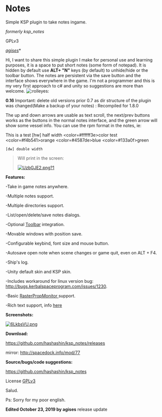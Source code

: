 Notes
=========

Simple KSP plugin to take notes ingame.

*formerly ksp_notes*

GPLv3

*[agises](https://forum.kerbalspaceprogram.com/index.php?/profile/89502-agises/)**

Hi, I want to share this simple plugin I make for personal use and learning purposes, it is a space to put short notes (some form of notepad). It is hidden by default use **ALT+ "N"** keys (by default) to unhide/hide or the toolbar button. The notes are persistent via the save button and the interface shows everywhere in the game. I'm not a programmer and this is my very first approach to c# and unity so suggestions are more than welcome. ![:rolleyes:](https://kerbal-forum-uploads.s3.us-west-2.amazonaws.com/emoticons/default_k_rolleyes.gif)

**0.16** Important: delete old versions prior 0.7 as dir structure of the plugin was changed(Make a backup of your notes) : Recompiled for 1.8.0

The up and down arrows are usable as text scroll, the next/prev buttons works as the buttons in the normal notes interface, and the green arrow will show some vessel info. You can use the rpm format in the notes, ie:

 


This is a test
[hw] half width
<color=#ffffff3e>color test
<color=#f4b541>orange
<color=#4587de>blue
<color=#133a0f>green

```
[dw] double width
```

> Will print in the screen:
>
> [![UzbGJE2.png?1](https://i.imgur.com/UzbGJE2.png?1)](https://i.imgur.com/UzbGJE2.png?1)
>
>  

**Features:**

-Take in game notes anywhere.

-Multiple notes support.

-Multiple directories support.

-List/open/delete/save notes dialogs.

-Optional [Toolbar](https://forum.kerbalspaceprogram.com/threads/60863) integration.

-Movable windows with position save.

-Configurable keybind, font size and mouse button.

-Autosave open note when scene changes or game quit, even on ALT + F4.

-Ship's log.

-Unity default skin and KSP skin.

-Includes workaround for linux version bug: http://bugs.kerbalspaceprogram.com/issues/1230.

-Basic [RasterPropMonitor ](https://forum.kerbalspaceprogram.com/threads/117471)support.

-Rich text support, info [here](https://docs.unity3d.com/Manual/StyledText.html)

**Screenshots:**

[![6LkbsVU.png](https://i.imgur.com/6LkbsVU.png)](https://i.imgur.com/6LkbsVU.png)



**Download:**

https://github.com/hashashin/ksp_notes/releases

mirror: http://spacedock.info/mod/77

**Source/bugs/code suggestions:**

https://github.com/hashashin/ksp_notes

License [GPLv3](https://www.gnu.org/licenses/gpl-3.0.html)

Salud.

Ps: Sorry for my poor english.

**Edited October 23, 2019 by agises**
release update
